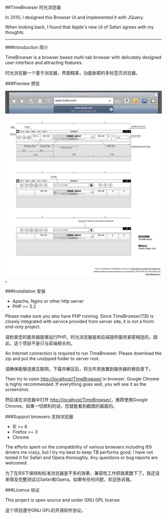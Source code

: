 ##TimeBrowser 时光浏览器

In 2010, I designed this Browser UI and implemented it with JQuery. 

When looking back, I found that Apple's new UI of Safari agrees with my thoughts.

-------

###Introduction 简介

TimeBrowser is a browser based multi-tab browser with delicately designed user interface and attracting features.

时光浏览器一个基于浏览器，界面精美，功能新颖的多标签页浏览器。

###Preview 预览

![DEM0](https://raw.githubusercontent.com/kainliu/TimeBrowser/master/design/preview.png)

![PROTOTYPE](https://raw.githubusercontent.com/kainliu/TimeBrowser/master/design/prototype.png)。

###Installation 安装

* Apache, Nginx or other http server
* PHP >= 5.2 

Please make sure you also have PHP running. Since TimeBrowser(TB) is closely integrated with service provided from server site, it is not a front-end-only project.

请检查您的服务器能够运行PHP。时光浏览器是和后端提供服务紧密相连的，因此，这个项目不是只与前端相关的。

An Internet connection is required to run TimeBrowser. Please download the zip and put the unzipped folder to server root. 

请确保能够连接互联网，下载并解压后，将文件夹放置到服务器的根目录下。

Then try to open [http://localhost/TimeBrowser/](http://localhost/TimeBrowser/) in browser. Google Chrome is highly recommended. If everything goes well, you will see it as the screenshot.

然后请在浏览器中打开 [http://localhost/TimeBrowser/](http://localhost/TimeBrowser/)，推荐使用Google Chrome。如果一切顺利的话，您就能看到截图的画面的。


###Support browsers 支持浏览器

* IE >= 6 
* Firefox >= 3 
* Chrome

The efforts spent on the compatibility of various browsers including IE6 drivers me crazy, but I try my best to keep TB performs good. I have not tested it for Safari and Opera thoroughly. Any questions or bug reports are welcomed.

为了在IE6下保持和标准浏览器差不多的效果，兼容性工作把我累跪下了。我还没来得及完整测试过Safari和Opera。如果有任何问题，欢迎告诉我。


###Licence 协议

This project is open source and under GNU GPL license.

这个项目遵守GNU GPL的开源软件协议。

